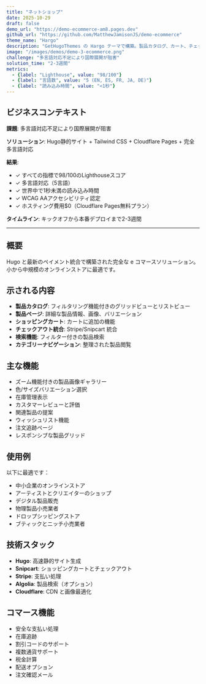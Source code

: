 ```yaml
---
title: "ネットショップ"
date: 2025-10-29
draft: false
demo_url: "https://demo-ecommerce-am8.pages.dev"
github_url: "https://github.com/MatthewJamisonJS/demo-ecommerce"
theme_name: "Hargo"
description: "GetHugoThemes の Hargo テーマで構築。製品カタログ、カート、チェックアウト統合を備えたフル機能の e コマース店舗。"
image: "/images/demos/demo-3-ecommerce.png"
challenge: "多言語対応不足により国際展開が阻害"
solution_time: "2-3週間"
metrics:
  - {label: "Lighthouse", value: "98/100"}
  - {label: "言語数", value: "5 (EN, ES, FR, JA, DE)"}
  - {label: "読み込み時間", value: "<1秒"}
---
```


## ビジネスコンテキスト

**課題**: 多言語対応不足により国際展開が阻害

**ソリューション**: Hugo静的サイト + Tailwind CSS + Cloudflare Pages + 完全多言語対応

**結果**:
- ✓ すべての指標で98/100のLighthouseスコア
- ✓ 多言語対応（5言語）
- ✓ 世界中で1秒未満の読み込み時間
- ✓ WCAG AAアクセシビリティ認定
- ✓ ホスティング費用$0（Cloudflare Pages無料プラン）

**タイムライン**: キックオフから本番デプロイまで2-3週間

---

## 概要

Hugo と最新のペイメント統合で構築された完全な e コマースソリューション。小から中規模のオンラインストアに最適です。

## 示される内容

- **製品カタログ**: フィルタリング機能付きのグリッドビューとリストビュー
- **製品ページ**: 詳細な製品情報、画像、バリエーション
- **ショッピングカート**: カートに追加の機能
- **チェックアウト統合**: Stripe/Snipcart 統合
- **検索機能**: フィルター付きの製品検索
- **カテゴリーナビゲーション**: 整理された製品閲覧

## 主な機能

- ズーム機能付きの製品画像ギャラリー
- 色/サイズバリエーション選択
- 在庫管理表示
- カスタマーレビューと評価
- 関連製品の提案
- ウィッシュリスト機能
- 注文追跡ページ
- レスポンシブな製品グリッド

## 使用例

以下に最適です：
- 中小企業のオンラインストア
- アーティストとクリエイターのショップ
- デジタル製品販売
- 物理製品小売業者
- ドロップシッピングストア
- ブティックとニッチ小売業者

## 技術スタック

- **Hugo**: 高速静的サイト生成
- **Snipcart**: ショッピングカートとチェックアウト
- **Stripe**: 支払い処理
- **Algolia**: 製品検索（オプション）
- **Cloudflare**: CDN と画像最適化

## コマース機能

- 安全な支払い処理
- 在庫追跡
- 割引コードのサポート
- 複数通貨サポート
- 税金計算
- 配送オプション
- 注文確認メール
